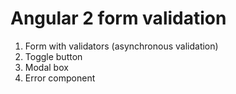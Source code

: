 # Angular 2 form validation

1. Form with validators (asynchronous validation)
2. Toggle button
2. Modal box
3. Error component
